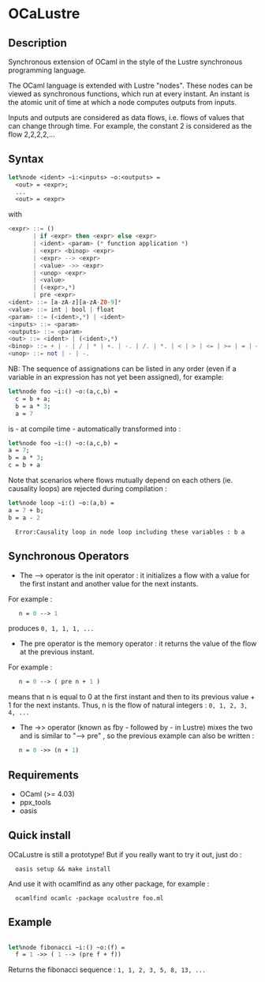 # OCaLustre

## Description

Synchronous extension of OCaml in the style of the Lustre synchronous programming language.

The OCaml language is extended with Lustre "nodes". These nodes can be viewed as synchronous functions,
which run at every instant. An instant is the atomic unit of time at which a node computes outputs from inputs.

Inputs and outputs are considered as data flows, i.e. flows of values that can change through time. For example, the constant 2 is considered as the flow 2,2,2,2,...  

## Syntax

```ocaml
let%node <ident> ~i:<inputs> ~o:<outputs> =
  <out> = <expr>;
  ...
  <out> = <expr>

```
with
<br />
```haskell
<expr> ::= ()
       | if <expr> then <expr> else <expr>
       | <ident> <param> (* function application *)
       | <expr> <binop> <expr>
       | <expr> --> <expr>
       | <value> ->> <expr>
       | <unop> <expr>
       | <value>
       | (<expr>,*)
       | pre <expr>
<ident> ::= [a-zA-z][a-zA-Z0-9]*
<value> ::= int | bool | float
<param> ::= (<ident>,*) | <ident>
<inputs> ::= <param>
<outputs> ::= <param>
<out> ::= <ident> | (<ident>,*)
<binop> ::= + | - | / | * | +. | -. | /. | *. | < | > | <= | >= | = | <>
<unop> ::= not | - | -.
```
NB: The sequence of assignations can be listed in any order (even if a variable in an expression has not yet been assigned), for example:
```ocaml
let%node foo ~i:() ~o:(a,c,b) =
  c = b + a;
  b = a * 3;
  a = 7
```

is - at compile time - automatically transformed into :

```ocaml
let%node foo ~i:() ~o:(a,c,b) =
a = 7;
b = a * 3;
c = b + a
```

Note that scenarios where flows mutually depend on each others (ie. causality loops) are rejected during compilation :

```ocaml
let%node loop ~i:() ~o:(a,b) =
a = 7 + b;
b = a - 2
```
```
  Error:Causality loop in node loop including these variables : b a
```

## Synchronous Operators

- The --> operator is the init operator : it initializes a flow with a value for the first instant and another value for the next instants.


For example :
```ocaml
   n = 0 --> 1
```

produces `0, 1, 1, 1, ...`

- The pre operator is the memory operator : it returns the value of the flow at the previous instant.

For example :
```ocaml
   n = 0 --> ( pre n + 1 )
```
means that n is equal to 0 at the first instant and then to its previous value + 1 for the next instants. Thus, n is the flow of natural integers : `0, 1, 2, 3, 4, ...`



- The ->> operator (known as fby - followed by - in Lustre) mixes the two and is similar to "--> pre" , so the previous example can also be written :

```ocaml
   n = 0 ->> (n + 1)
```

## Requirements

- OCaml (>= 4.03)
- ppx_tools
- oasis

## Quick install

OCaLustre is still a prototype! But if you really want to try it out, just do :

```
  oasis setup && make install
```

And use it with ocamlfind as any other package, for example :
```
  ocamlfind ocamlc -package ocalustre foo.ml
```


## Example

```ocaml

let%node fibonacci ~i:() ~o:(f) =
  f = 1 ->> ( 1 --> (pre f + f))
```

Returns the fibonacci sequence : `1, 1, 2, 3, 5, 8, 13, ...`  
